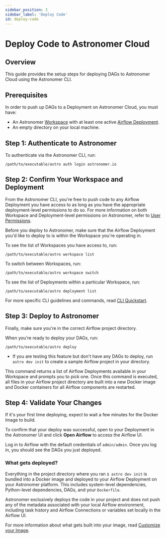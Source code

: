 ```yaml
---
sidebar_position: 3
sidebar_label: 'Deploy Code'
id: deploy-code
---
```


# Deploy Code to Astronomer Cloud

## Overview

This guide provides the setup steps for deploying DAGs to Astronomer Cloud using the Astronomer CLI.

## Prerequisites

In order to push up DAGs to a Deployment on Astronomer Cloud, you must have:

- An Astronomer [Workspace](https://www.astronomer.io/docs/enterprise/v0.25/deploy/manage-workspaces) with at least one active [Airflow Deployment](https://www.astronomer.io/docs/enterprise/v0.25/deploy/configure-deployment).
- An empty directory on your local machine.

## Step 1: Authenticate to Astronomer

To authenticate via the Astronomer CLI, run:

```
/path/to/executable/astro auth login astronomer.io
```

## Step 2: Confirm Your Workspace and Deployment

From the Astronomer CLI, you're free to push code to any Airflow Deployment you have access to as long as you have the appropriate deployment-level permissions to do so. For more information on both Workspace and Deployment-level permissions on Astronomer, refer to [User Permissions](https://www.astronomer.io/docs/enterprise/v0.25/manage-astronomer/workspace-permissions).

Before you deploy to Astronomer, make sure that the Airflow Deployment you'd like to deploy to is within the Workspace you're operating in.

To see the list of Workspaces you have access to, run:

```
/path/to/executable/astro workspace list
```

To switch between Workspaces, run:

```
/path/to/executable/astro workspace switch
```

To see the list of Deployments within a particular Workspace, run:

```
/path/to/executable/astro deployment list
```

For more specific CLI guidelines and commands, read [CLI Quickstart](https://www.notion.so/docs/enterprise/v0.25/develop/cli-quickstart/).

## Step 3: Deploy to Astronomer

Finally, make sure you're in the correct Airflow project directory.

When you're ready to deploy your DAGs, run:

```
/path/to/executable/astro deploy
```

- If you are testing this feature but don't have any DAGs to deploy, run `astro dev init` to create a sample Airflow project in your directory.

This command returns a list of Airflow Deployments available in your Workspace and prompts you to pick one. Once this command is executed, all files in your Airflow project directory are built into a new Docker image and Docker containers for all Airflow components are restarted.

## Step 4: Validate Your Changes

If it's your first time deploying, expect to wait a few minutes for the Docker Image to build.

To confirm that your deploy was successful, open to your Deployment in the Astronomer UI and click **Open Airflow** to access the Airflow UI.

Log in to Airflow with the default credentials of `admin/admin`. Once you log in, you should see the DAGs you just deployed.

### What gets deployed?

Everything in the project directory where you ran `$ astro dev init` is bundled into a Docker image and deployed to your Airflow Deployment on your Astronomer platform. This includes system-level dependencies, Python-level dependencies, DAGs, and your `Dockerfile`.

Astronomer exclusively deploys the code in your project and does not push any of the metadata associated with your local Airflow environment, including task history and Airflow Connections or variables set locally in the Airflow UI.

For more information about what gets built into your image, read [Customize your Image](https://www.notion.so/docs/enterprise/v0.25/develop/customize-image/).
